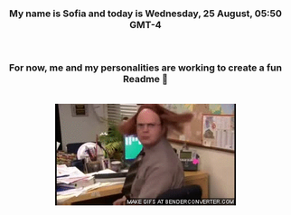 


<div align="center">
<h3 >My name is Sofia and today is Wednesday, 25 August, 05:50 GMT-4</h3><br>
<h3 >For now, me and my personalities are working to create a fun Readme 👋
</h3><br>
<img src='img/dwight.gif' alt='working...'/>
</div>
